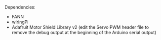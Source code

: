 Dependencies:
- FANN
- wiringPi
- Adafruit Motor Shield Library v2 (edit the Servo PWM header file to remove the debug output at the beginning of the Arduino serial output)